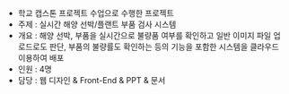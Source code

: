 - 학교 캡스톤 프로젝트 수업으로 수행한 프로젝트
- 주제 : 실시간 해양 선박/플랜트 부품 검사 시스템
- 개요 : 해양 선박, 부품을 실시간으로 불량품 여부를 확인하고 일반 이미지 파일 업로드로도 판단, 부품의 불량률도 확인하는 등의 기능을 포함한 시스템을 클라우드 이용하여 배포
- 인원 : 4명 
- 담당 : 웹 디자인 & Front-End & PPT & 문서
